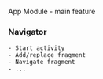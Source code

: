 App Module - main feature

### Navigator
    - Start activity
    - Add/replace fragment
    - Navigate fragment
    - ...
    